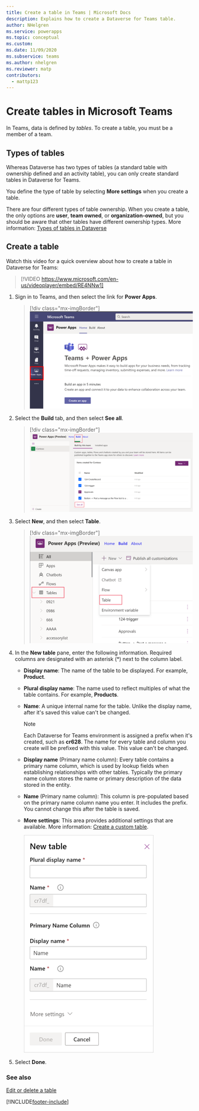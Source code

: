 ```yaml
---
title: Create a table in Teams | Microsoft Docs
description: Explains how to create a Dataverse for Teams table.
author: NHelgren
ms.service: powerapps
ms.topic: conceptual
ms.custom: 
ms.date: 11/09/2020
ms.subservice: teams
ms.author: nhelgren
ms.reviewer: matp
contributors:
  - mattp123
---
```

# Create tables in Microsoft Teams

In Teams, data is defined by *tables*. To create a table, you must be a member of a team.

## Types of tables

Whereas Dataverse has two types of tables (a standard table with ownership defined and an activity table), you can only create standard tables in Dataverse for Teams.

You define the type of table by selecting **More settings** when you create a table.

There are four different types of table ownership. When you create a table, the only options are **user**, **team owned**, or **organization-owned**, but you should be aware that other tables have different ownership types. More information: [Types of tables in Dataverse](../maker/data-platform/types-of-entities.md)

## Create a table

Watch this video for a quick overview about how to create a table in Dataverse for Teams:
> [!VIDEO https://www.microsoft.com/en-us/videoplayer/embed/RE4NNw1]

1. Sign in to Teams, and then select the link for **Power Apps**.
   > [!div class="mx-imgBorder"] 
   > ![Sign in to Power Apps.](media/create-table1.png "Sign in to Power Apps")

2. Select the **Build** tab, and then select **See all**.
   > [!div class="mx-imgBorder"] 
   > ![The Build tab.](media/create-table2.png "The Build tab")

3. Select **New**, and then select **Table**.
    > [!div class="mx-imgBorder"] 
    > ![New table menu option.](media/create-table3.png "New table menu option")

4. In the **New table** pane, enter the following information. Required columns are designated with an asterisk (*) next to the column label.
    - **Display name**: The name of the table to be displayed. For example, **Product**.
    - **Plural display name**: The name used to reflect multiples of what the table contains. For example, **Products**.
    - **Name**: A unique internal name for the table. Unlike the display name, after it's saved this value can't be changed.
       > [!NOTE]
       > Each Dataverse for Teams environment is assigned a prefix when it's created, such as **cr628**. The name for every table and column you create will be prefixed with this value. This value can't be changed.
    - **Display name** (Primary name column): Every table contains a primary name column, which is used by lookup fields when establishing relationships with other tables. Typically the primary name column stores the name or primary description of the data stored in the entity.
    - **Name** (Primary name column): This column is pre-populated based on the primary name column name you enter. It includes the prefix. You cannot change this after the table is saved.
    - **More settings**: This area provides additional settings that are available. More information: [Create a custom table](../maker/data-platform/data-platform-create-entity.md).
     
      <img src = "media/create-table4.png" alt = "Column details" width = "350" height = "586">

5. Select **Done**.

### See also

[Edit or delete a table](edit-delete-table.md)


[!INCLUDE[footer-include](../includes/footer-banner.md)]
